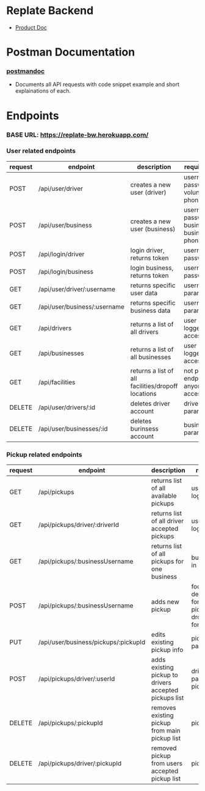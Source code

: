 # Replate Backend

- [Product Doc](https://docs.google.com/document/d/1s1-mHEn4bQZuq-wBrxv-JhNILDFDym0seSC5CY-Li4Y/edit#)

# Postman Documentation
### [postmandoc](https://documenter.getpostman.com/view/10645138/SzRw3ryq?version=latest#74d0a1cf-7826-4456-8144-a2d09edcfabd)

- Documents all API requests with code snippet example and short explainations of each.

# Endpoints

### BASE URL: https://replate-bw.herokuapp.com/

### User related endpoints

| request | endpoint             | description                                     | requires/returns                                    |
|---------|----------------------|-------------------------------------------------|-----------------------------------------------------|
|   POST  | /api/user/driver     | creates a new user (driver)                   | username, email, password, volunteerName, phoneNumber |
|   POST  | /api/user/business   | creates a new user (business)  | username, email, password, businessName, businessAddress phoneNumber |
|   POST  | /api/login/driver    | login driver, returns token | username, password                        |
|   POST  | /api/login/business  | login business, returns token | username, password                      |
|   GET   | /api/user/driver/:username | returns specific user data             | username in params                            |
|   GET   | /api/user/business/:username| returns specific business data        | username in params                   |
|   GET   | /api/drivers          | returns a list of all drivers | user must be logged in to access                  |
|   GET   | /api/businesses       | returns a list of all businesses  | user must be logged in to access  |
|   GET   | /api/facilities       | returns a list of all facilities/dropoff locations| not protected endpoint, anyone can gain access |
|  DELETE | /api/user/drivers/:id  | deletes driver account                | driver id in params              |
|  DELETE | /api/user/businesses/:id| deletes burinsess account            | business id in params            |

### Pickup related endpoints

|request|  endpoint | description                    | requires/returns                      |
|-------|-----------|--------------------------------|---------------------------------------|
| GET   | /api/pickups| returns list of all available pickups | user must be logged in |
| GET   | /api/pickups/driver/:driverId | returns list of all driver accepted pickups | user must be logged in|
| GET   | /api/pickups/:businessUsername | returns list of all pickups for one business | business username in parameters |
| POST  | /api/pickups/:businessUsername | adds new pickup             | food, amount, description(optional for now), pickupTime, dropoffId (optional for now), lat, lng |
| PUT    | /api/user/business/pickups/:pickupId | edits existing pickup info | pickup id in parameter | 
| POST  | /api/pickups/driver/:userId | adds existing pickup to drivers accepted pickups list | driver id in parameters, pickupId in body |
| DELETE | /api/pickups/:pickupId | removes existing pickup from main pickup list | pickup id in params |
| DELETE | /api/pickups/driver/:pickupId | removed pickup from users accepted pickup list | pickup id in params | 
